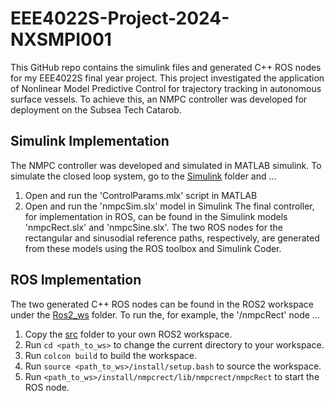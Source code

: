# EEE4022S-Project-2024-NXSMPI001
This GitHub repo contains the simulink files and generated C++ ROS nodes for my EEE4022S final year project. This project investigated the application of Nonlinear Model Predictive Control for trajectory tracking in autonomous surface vessels. To achieve this, an NMPC controller was developed for deployment on the Subsea Tech Catarob. 

## Simulink Implementation
The NMPC controller was developed and simulated in MATLAB simulink. To simulate the closed loop system, go to the [Simulink](Simulink/) folder and ...
1.  Open and run the 'ControlParams.mlx' script in MATLAB
2.  Open and run the 'nmpcSim.slx' model in Simulink
The final controller, for implementation in ROS, can be found in the Simulink models 'nmpcRect.slx' and 'nmpcSine.slx'. The two ROS nodes for the rectangular and sinusodial reference paths, respectively, are generated from these models using the ROS toolbox and Simulink Coder.

## ROS Implementation
The two generated C++ ROS nodes can be found in the ROS2 workspace under the [Ros2_ws](Ros2_ws/) folder. To run the, for example, the '/nmpcRect' node ...
1.  Copy the [src](Ros2_ws/src/) folder to your own ROS2 workspace.
2.  Run `cd <path_to_ws>` to change the current directory to your workspace.
3.  Run `colcon build` to build the workspace.
4.  Run `source <path_to_ws>/install/setup.bash` to source the workspace.
5.  Run `<path_to_ws>/install/nmpcrect/lib/nmpcrect/nmpcRect` to start the ROS node.


